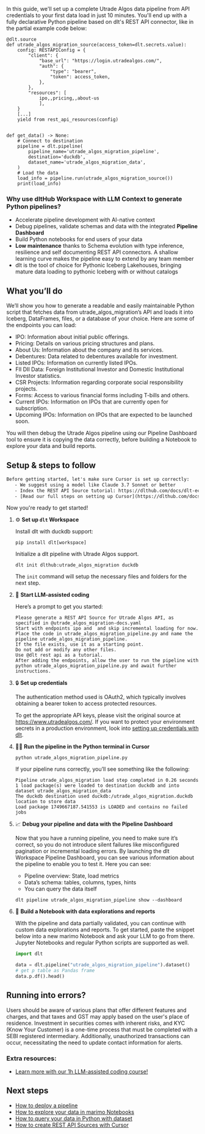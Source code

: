 In this guide, we'll set up a complete Utrade Algos data pipeline from API credentials to your first data load in just 10 minutes. You'll end up with a fully declarative Python pipeline based on dlt's REST API connector, like in the partial example code below:

```python-outcome
@dlt.source
def utrade_algos_migration_source(access_token=dlt.secrets.value):
    config: RESTAPIConfig = {
        "client": {
            "base_url": "https://login.utradealgos.com/",
            "auth": {
                "type": "bearer",
                "token": access_token,
            },
        },
        "resources": [
            ipo,,pricing,,about-us
            ],
    }
    [...]
    yield from rest_api_resources(config)


def get_data() -> None:
    # Connect to destination
    pipeline = dlt.pipeline(
        pipeline_name='utrade_algos_migration_pipeline',
        destination='duckdb',
        dataset_name='utrade_algos_migration_data', 
    )
    # Load the data
    load_info = pipeline.run(utrade_algos_migration_source())
    print(load_info) 
```

### Why use dltHub Workspace with LLM Context to generate Python pipelines?

- Accelerate pipeline development with AI-native context
- Debug pipelines, validate schemas and data with the integrated **Pipeline Dashboard**
- Build Python notebooks for end users of your data
- **Low maintenance** thanks to Schema evolution with type inference, resilience and self documenting REST API connectors. A shallow learning curve makes the pipeline easy to extend by any team member
- dlt is the tool of choice for Pythonic Iceberg Lakehouses, bringing mature data loading to pythonic Iceberg with or without catalogs

## What you’ll do

We’ll show you how to generate a readable and easily maintainable Python script that fetches data from utrade_algos_migration’s API and loads it into Iceberg, DataFrames, files, or a database of your choice. Here are some of the endpoints you can load:

- IPO: Information about initial public offerings.
- Pricing: Details on various pricing structures and plans.
- About Us: Information about the company and its services.
- Debentures: Data related to debentures available for investment.
- Listed IPOs: Information on currently listed IPOs.
- FII DII Data: Foreign Institutional Investor and Domestic Institutional Investor statistics.
- CSR Projects: Information regarding corporate social responsibility projects.
- Forms: Access to various financial forms including T-bills and others.
- Current IPOs: Information on IPOs that are currently open for subscription.
- Upcoming IPOs: Information on IPOs that are expected to be launched soon.

You will then debug the Utrade Algos pipeline using our Pipeline Dashboard tool to ensure it is copying the data correctly, before building a Notebook to explore your data and build reports.

## Setup & steps to follow

```default
Before getting started, let's make sure Cursor is set up correctly:
   - We suggest using a model like Claude 3.7 Sonnet or better
   - Index the REST API Source tutorial: https://dlthub.com/docs/dlt-ecosystem/verified-sources/rest_api/ and add it to context as **@dlt rest api**
   - [Read our full steps on setting up Cursor](https://dlthub.com/docs/dlt-ecosystem/llm-tooling/cursor-restapi#23-configuring-cursor-with-documentation)
```

Now you're ready to get started!

1. ⚙️ **Set up `dlt` Workspace**
    
    Install dlt with duckdb support:
    ```shell
    pip install dlt[workspace]
    ```

    Initialize a dlt pipeline with Utrade Algos support.
    ```shell
    dlt init dlthub:utrade_algos_migration duckdb
    ```

    The `init` command will setup the necessary files and folders for the next step.
    
2. 🤠 **Start LLM-assisted coding**
    
    Here’s a prompt to get you started:
    
    ```prompt
    Please generate a REST API Source for Utrade Algos API, as specified in @utrade_algos_migration-docs.yaml 
    Start with endpoints ipo and  and skip incremental loading for now. 
    Place the code in utrade_algos_migration_pipeline.py and name the pipeline utrade_algos_migration_pipeline. 
    If the file exists, use it as a starting point. 
    Do not add or modify any other files. 
    Use @dlt rest api as a tutorial. 
    After adding the endpoints, allow the user to run the pipeline with python utrade_algos_migration_pipeline.py and await further instructions.
    ```

    
3. 🔒 **Set up credentials** 
    
    The authentication method used is OAuth2, which typically involves obtaining a bearer token to access protected resources.
    
    To get the appropriate API keys, please visit the original source at https://www.utradealgos.com/.
    If you want to protect your environment secrets in a production environment, look into [setting up credentials with dlt](https://dlthub.com/docs/walkthroughs/add_credentials).
    
4. 🏃‍♀️ **Run the pipeline in the Python terminal in Cursor**
    
    ```shell
    python utrade_algos_migration_pipeline.py
    ```
    
    If your pipeline runs correctly, you’ll see something like the following:
    
    ```shell
    Pipeline utrade_algos_migration load step completed in 0.26 seconds
    1 load package(s) were loaded to destination duckdb and into dataset utrade_algos_migration_data
    The duckdb destination used duckdb:/utrade_algos_migration.duckdb location to store data
    Load package 1749667187.541553 is LOADED and contains no failed jobs
    ```
    
5. 📈 **Debug your pipeline and data with the Pipeline Dashboard**

    Now that you have a running pipeline, you need to make sure it’s correct, so you do not introduce silent failures like misconfigured pagination or incremental loading errors. By launching the dlt Workspace Pipeline Dashboard, you can see various information about the pipeline to enable you to test it. Here you can see:
    - Pipeline overview: State, load metrics
    - Data’s schema: tables, columns, types, hints
    - You can query the data itself
    
    ```shell
    dlt pipeline utrade_algos_migration_pipeline show --dashboard
    ```
    
6. 🐍 **Build a Notebook with data explorations and reports**

    With the pipeline and data partially validated, you can continue with custom data explorations and reports. To get started, paste the snippet below into a new marimo Notebook and ask your LLM to go from there. Jupyter Notebooks and regular Python scripts are supported as well.

    
    ```python
    import dlt

   data = dlt.pipeline("utrade_algos_migration_pipeline").dataset()
   # get p table as Pandas frame
   data.p.df().head()
    ```

## Running into errors?

Users should be aware of various plans that offer different features and charges, and that taxes and GST may apply based on the user's place of residence. Investment in securities comes with inherent risks, and KYC (Know Your Customer) is a one-time process that must be completed with a SEBI registered intermediary. Additionally, unauthorized transactions can occur, necessitating the need to update contact information for alerts.

### Extra resources:

- [Learn more with our 1h LLM-assisted coding course!](https://www.youtube.com/watch?v=GGid70rnJuM)

## Next steps

- [How to deploy a pipeline](https://dlthub.com/docs/walkthroughs/deploy-a-pipeline)
- [How to explore your data in marimo Notebooks](https://dlthub.com/docs/general-usage/dataset-access/marimo)
- [How to query your data in Python with dataset](https://dlthub.com/docs/general-usage/dataset-access/dataset)
- [How to create REST API Sources with Cursor](https://dlthub.com/docs/dlt-ecosystem/llm-tooling/cursor-restapi)